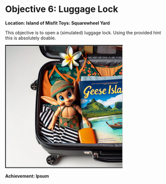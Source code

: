 # Objective 6: Luggage Lock
**Location: Island of Misfit Toys: Squarewheel Yard**  

This objective is to open a (simulated) luggage lock.
Using the provided hint this is absolutely doable.

![Open Luggage](https://github.com/joergschwarzwaelder/hhc2023/blob/main/Objective-6/luggagelock.png)

**Achievement: Ipsum**
<!--stackedit_data:
eyJoaXN0b3J5IjpbMTM3MjY3NDM3NSwtMjAxMDE5MjYzXX0=
-->